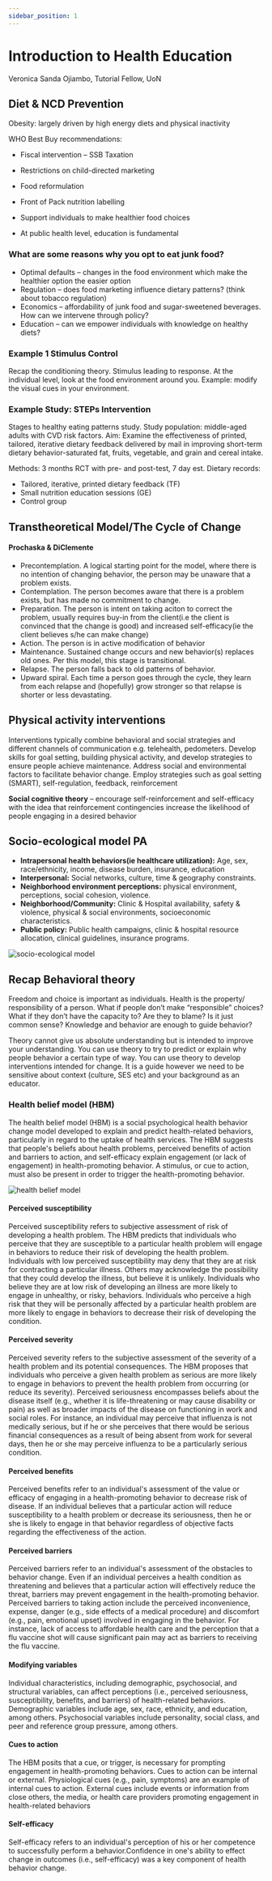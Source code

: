 ```yaml
---
sidebar_position: 1
---
```


# Introduction to Health Education

Veronica Sanda Ojiambo, Tutorial Fellow, UoN

## Diet & NCD Prevention

Obesity: largely driven by high energy diets and physical inactivity​

WHO Best Buy recommendations:​

- Fiscal intervention – SSB Taxation​

- Restrictions on child-directed marketing​

- Food reformulation​

- Front of Pack nutrition labelling​

- Support individuals to make healthier food choices​

- At public health level, education is fundamental

### What are some reasons why you opt to eat junk food?

- Optimal defaults – changes in the food environment which make the healthier option the easier option​
- Regulation – does food marketing influence dietary patterns? (think about tobacco regulation)​
- Economics – affordability of junk food and sugar-sweetened beverages. How can we intervene through policy?​
- Education – can we empower individuals with knowledge on healthy diets?​

### Example 1 Stimulus Control

Recap the conditioning theory. Stimulus leading to response. At the individual level, look at the food environment around you. Example: modify the visual cues in your environment.

### Example Study: STEPs Intervention

Stages to healthy eating patterns study. Study population: middle-aged adults with CVD risk factors. Aim: Examine the effectiveness of printed, tailored, iterative dietary feedback delivered by mail in improving short-term dietary behavior-saturated fat, fruits, vegetable, and grain and cereal intake.

Methods: 3 months RCT with pre- and post-test, 7 day est. Dietary records:

- Tailored, iterative, printed dietary feedback (TF)
- Small nutrition education sessions (GE)
- Control group

## Transtheoretical Model/The Cycle of Change

#### Prochaska & DiClemente

- Precontemplation. A logical starting point for the model, where there is no intention of changing behavior, the person may be unaware that a problem exists.
- Contemplation. The person becomes aware that there is a problem exists, but has made no commitment to change.
- Preparation. The person is intent on taking aciton to correct the problem, usually requires buy-in from the client(i.e the client is convinced that the change is good) and increased self-efficacy(ie the client believes s/he can make change)
- Action. The person is in active modification of behavior
- Maintenance. Sustained change occurs and new behavior(s) replaces old ones. Per this model, this stage is transitional.
- Relapse. The person falls back to old patterns of behavior.
- Upward spiral. Each time a person goes through the cycle, they learn from each relapse and (hopefully) grow stronger so that relapse is shorter or less devastating.

## Physical activity interventions

Interventions typically combine behavioral and social strategies and different channels of communication e.g. telehealth, pedometers​. Develop skills for goal setting, building physical activity, and develop strategies to ensure people achieve maintenance​. Address social and environmental factors to facilitate behavior change​. Employ strategies such as goal setting (SMART), self-regulation, feedback, reinforcement​

**Social cognitive theory** – encourage self-reinforcement and self-efficacy with the idea that reinforcement contingencies increase the likelihood of people engaging in a desired behavior

## Socio-ecological model PA

- **Intrapersonal health behaviors(ie healthcare utilization):** Age, sex, race/ethnicity, income, disease burden, insurance, education
- **Interpersonal:** Social networks, culture, time & geography constraints.
- **Neighborhood environment perceptions:** physical environment, perceptions, social cohesion, violence.
- **Neighborhood/Community:** Clinic & Hospital availability, safety & violence, physical & social environments, socioeconomic characteristics.
- **Public policy:** Public health campaigns, clinic & hospital resource allocation, clinical guidelines, insurance programs.

<div style={{ display: 'flex', justifyContent: 'center' }}>
  <img src="https://i.imgur.com/YJEMBBv.png" alt="socio-ecological model" />
</div>

## Recap Behavioral theory

Freedom and choice is important as individuals. ​Health is the property/ responsibility of a person. ​What if people don’t make “responsible” choices? What if they don’t have the capacity to? Are they to blame?​ Is it just common sense? Knowledge and behavior are enough to guide behavior?​

Theory cannot give us absolute understanding but is intended to improve your understanding​. You can use theory to try to predict or explain why people behavior a certain type of way. You can use theory to develop interventions intended for change​. It is a guide however we need to be sensitive about context (culture, SES etc) and your background as an educator.

### Health belief model (HBM)

The health belief model (HBM) is a social psychological health behavior change model developed to explain and predict health-related behaviors, particularly in regard to the uptake of health services. The HBM suggests that people's beliefs about health problems, perceived benefits of action and barriers to action, and self-efficacy explain engagement (or lack of engagement) in health-promoting behavior. A stimulus, or cue to action, must also be present in order to trigger the health-promoting behavior.

<div style={{ display: 'flex', justifyContent: 'center' }}>
  <img src="https://i.imgur.com/YJEMBBv.png" alt="health belief model" />
</div>

#### Perceived susceptibility

Perceived susceptibility refers to subjective assessment of risk of developing a health problem. The HBM predicts that individuals who perceive that they are susceptible to a particular health problem will engage in behaviors to reduce their risk of developing the health problem. Individuals with low perceived susceptibility may deny that they are at risk for contracting a particular illness. Others may acknowledge the possibility that they could develop the illness, but believe it is unlikely. Individuals who believe they are at low risk of developing an illness are more likely to engage in unhealthy, or risky, behaviors. Individuals who perceive a high risk that they will be personally affected by a particular health problem are more likely to engage in behaviors to decrease their risk of developing the condition.

#### Perceived severity

Perceived severity refers to the subjective assessment of the severity of a health problem and its potential consequences. The HBM proposes that individuals who perceive a given health problem as serious are more likely to engage in behaviors to prevent the health problem from occurring (or reduce its severity). Perceived seriousness encompasses beliefs about the disease itself (e.g., whether it is life-threatening or may cause disability or pain) as well as broader impacts of the disease on functioning in work and social roles. For instance, an individual may perceive that influenza is not medically serious, but if he or she perceives that there would be serious financial consequences as a result of being absent from work for several days, then he or she may perceive influenza to be a particularly serious condition.

#### Perceived benefits

Perceived benefits refer to an individual's assessment of the value or efficacy of engaging in a health-promoting behavior to decrease risk of disease. If an individual believes that a particular action will reduce susceptibility to a health problem or decrease its seriousness, then he or she is likely to engage in that behavior regardless of objective facts regarding the effectiveness of the action.

#### Perceived barriers

Perceived barriers refer to an individual's assessment of the obstacles to behavior change. Even if an individual perceives a health condition as threatening and believes that a particular action will effectively reduce the threat, barriers may prevent engagement in the health-promoting behavior. Perceived barriers to taking action include the perceived inconvenience, expense, danger (e.g., side effects of a medical procedure) and discomfort (e.g., pain, emotional upset) involved in engaging in the behavior. For instance, lack of access to affordable health care and the perception that a flu vaccine shot will cause significant pain may act as barriers to receiving the flu vaccine.

#### Modifying variables

Individual characteristics, including demographic, psychosocial, and structural variables, can affect perceptions (i.e., perceived seriousness, susceptibility, benefits, and barriers) of health-related behaviors. Demographic variables include age, sex, race, ethnicity, and education, among others. Psychosocial variables include personality, social class, and peer and reference group pressure, among others.

#### Cues to action

The HBM posits that a cue, or trigger, is necessary for prompting engagement in health-promoting behaviors. Cues to action can be internal or external. Physiological cues (e.g., pain, symptoms) are an example of internal cues to action. External cues include events or information from close others, the media, or health care providers promoting engagement in health-related behaviors

#### Self-efficacy

Self-efficacy refers to an individual's perception of his or her competence to successfully perform a behavior.Confidence in one's ability to effect change in outcomes (i.e., self-efficacy) was a key component of health behavior change.
